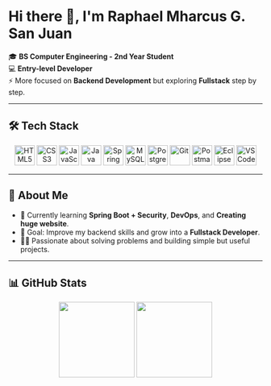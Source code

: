# Hi there 👋, I'm Raphael Mharcus G. San Juan

🎓 **BS Computer Engineering - 2nd Year Student**  
💻 **Entry-level Developer**  
⚡ More focused on **Backend Development** but exploring **Fullstack** step by step.  

---
## 🛠️ Tech Stack

<p align="center">
  <!-- Frontend -->
  <img src="https://cdn.jsdelivr.net/gh/devicons/devicon/icons/html5/html5-original.svg" height="40" alt="HTML5" />
  <img src="https://cdn.jsdelivr.net/gh/devicons/devicon/icons/css3/css3-original.svg" height="40" alt="CSS3" />
  <img src="https://cdn.jsdelivr.net/gh/devicons/devicon/icons/javascript/javascript-original.svg" height="40" alt="JavaScript" />
  
  <!-- Backend -->
  <img src="https://cdn.jsdelivr.net/gh/devicons/devicon/icons/java/java-original.svg" height="40" alt="Java" />
  <img src="https://cdn.jsdelivr.net/gh/devicons/devicon/icons/spring/spring-original.svg" height="40" alt="Spring Boot" />

  <!-- Databases -->
  <img src="https://cdn.jsdelivr.net/gh/devicons/devicon/icons/mysql/mysql-original.svg" height="40" alt="MySQL" />
  <img src="https://cdn.jsdelivr.net/gh/devicons/devicon/icons/postgresql/postgresql-original.svg" height="40" alt="PostgreSQL" />

  <!-- Tools -->
  <img src="https://cdn.jsdelivr.net/gh/devicons/devicon/icons/git/git-original.svg" height="40" alt="Git" />
  <img src="https://cdn.jsdelivr.net/gh/devicons/devicon/icons/postman/postman-original.svg" height="40" alt="Postman" />
  <img src="https://cdn.jsdelivr.net/gh/devicons/devicon/icons/eclipse/eclipse-original.svg" height="40" alt="Eclipse" />
  <img src="https://cdn.jsdelivr.net/gh/devicons/devicon/icons/vscode/vscode-original.svg" height="40" alt="VS Code" />
</p>




---

## 📌 About Me

- 🌱 Currently learning **Spring Boot + Security**, **DevOps**, and **Creating huge website**.  
- 🎯 Goal: Improve my backend skills and grow into a **Fullstack Developer**.  
- 🧑‍💻 Passionate about solving problems and building simple but useful projects.  

---

## 📊 GitHub Stats
<p align="center">
  <img src="https://github-readme-stats.vercel.app/api?username=Lychuss&show_icons=true&theme=tokyonight" height="150" />
  <img src="https://github-readme-stats.vercel.app/api/top-langs/?username=Lychuss&layout=compact&theme=tokyonight" height="150" />
</p>

